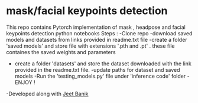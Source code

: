 # mask/facial keypoints detection 
 This repo contains  Pytorch implementation of mask , headpose and facial keypoints detection python notebooks
 Steps :
 -Clone repo
 -download saved models and datasets from links provided in readme.txt file
 -create a folder 'saved models' and store file with extensions '.pth and .pt' . these file containes the saved weights and parameters
 - create a folder 'datasets' and store the dataset downloaded with the link provided in the readme.txt file.
 -update paths for dataset and saved models 
 -Run the 'testing_models.py' file under 'inference code' folder
 -ENJOY !

-Developed along with [Jeet Banik](https://github.com/jeetbanik)

